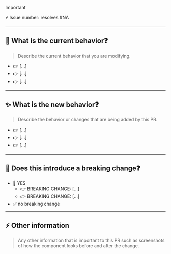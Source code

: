 > [!IMPORTANT]
>
> ⚡ Issue number: resolves #NA

<!-- Please do not submit updates to dependencies unless it fixes an issue. -->

<!-- Please try to limit your pull request to one type (bugfix, feature, etc). Submit multiple pull requests if needed. -->

---

## 🔵 What is the current behavior❓

> Describe the current behavior that you are modifying.

- 👉 [...]
- 👉 [...]
- 👉 [...]

---

## ✨ What is the new behavior❓

> Describe the behavior or changes that are being added by this PR.

- 👉 [...]
- 👉 [...]
- 👉 [...]

---

## 🔴 Does this introduce a breaking change❓

- 📣 YES
  - 👉 BREAKING CHANGE: [...]
  - 👉 BREAKING CHANGE: [...]
- ✅ no breaking change

<!--
  If this introduces a breaking change:
  1. Describe the impact and migration path for existing applications below.
  2. Update the BREAKING.md file with the breaking change.
  3. Add "BREAKING CHANGE: [...]" to the commit description when merging. See https://github.com/ionic-team/ionic-framework/blob/main/docs/CONTRIBUTING.md#footer for more information.
-->

---

## ⚡ Other information

> Any other information that is important to this PR such as screenshots of how the component looks before and after the change.
